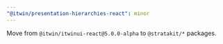 ```yaml
---
"@itwin/presentation-hierarchies-react": minor
---
```


Move from `@itwin/itwinui-react@5.0.0-alpha` to `@stratakit/*` packages.
